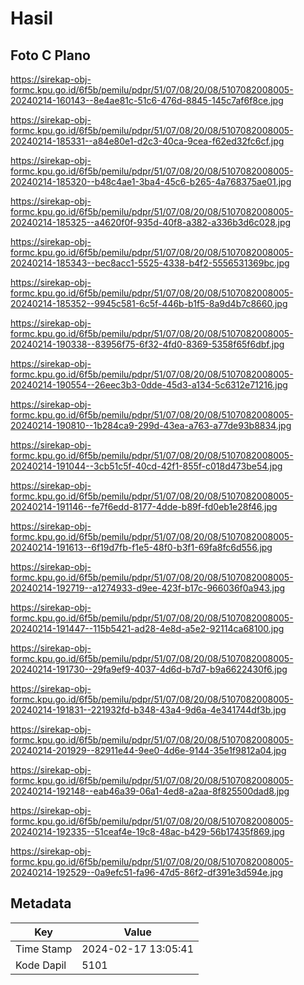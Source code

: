 # Hasil

## Foto C Plano

https://sirekap-obj-formc.kpu.go.id/6f5b/pemilu/pdpr/51/07/08/20/08/5107082008005-20240214-160143--8e4ae81c-51c6-476d-8845-145c7af6f8ce.jpg

https://sirekap-obj-formc.kpu.go.id/6f5b/pemilu/pdpr/51/07/08/20/08/5107082008005-20240214-185331--a84e80e1-d2c3-40ca-9cea-f62ed32fc6cf.jpg

https://sirekap-obj-formc.kpu.go.id/6f5b/pemilu/pdpr/51/07/08/20/08/5107082008005-20240214-185320--b48c4ae1-3ba4-45c6-b265-4a768375ae01.jpg

https://sirekap-obj-formc.kpu.go.id/6f5b/pemilu/pdpr/51/07/08/20/08/5107082008005-20240214-185325--a4620f0f-935d-40f8-a382-a336b3d6c028.jpg

https://sirekap-obj-formc.kpu.go.id/6f5b/pemilu/pdpr/51/07/08/20/08/5107082008005-20240214-185343--bec8acc1-5525-4338-b4f2-5556531369bc.jpg

https://sirekap-obj-formc.kpu.go.id/6f5b/pemilu/pdpr/51/07/08/20/08/5107082008005-20240214-185352--9945c581-6c5f-446b-b1f5-8a9d4b7c8660.jpg

https://sirekap-obj-formc.kpu.go.id/6f5b/pemilu/pdpr/51/07/08/20/08/5107082008005-20240214-190338--83956f75-6f32-4fd0-8369-5358f65f6dbf.jpg

https://sirekap-obj-formc.kpu.go.id/6f5b/pemilu/pdpr/51/07/08/20/08/5107082008005-20240214-190554--26eec3b3-0dde-45d3-a134-5c6312e71216.jpg

https://sirekap-obj-formc.kpu.go.id/6f5b/pemilu/pdpr/51/07/08/20/08/5107082008005-20240214-190810--1b284ca9-299d-43ea-a763-a77de93b8834.jpg

https://sirekap-obj-formc.kpu.go.id/6f5b/pemilu/pdpr/51/07/08/20/08/5107082008005-20240214-191044--3cb51c5f-40cd-42f1-855f-c018d473be54.jpg

https://sirekap-obj-formc.kpu.go.id/6f5b/pemilu/pdpr/51/07/08/20/08/5107082008005-20240214-191146--fe7f6edd-8177-4dde-b89f-fd0eb1e28f46.jpg

https://sirekap-obj-formc.kpu.go.id/6f5b/pemilu/pdpr/51/07/08/20/08/5107082008005-20240214-191613--6f19d7fb-f1e5-48f0-b3f1-69fa8fc6d556.jpg

https://sirekap-obj-formc.kpu.go.id/6f5b/pemilu/pdpr/51/07/08/20/08/5107082008005-20240214-192719--a1274933-d9ee-423f-b17c-966036f0a943.jpg

https://sirekap-obj-formc.kpu.go.id/6f5b/pemilu/pdpr/51/07/08/20/08/5107082008005-20240214-191447--115b5421-ad28-4e8d-a5e2-92114ca68100.jpg

https://sirekap-obj-formc.kpu.go.id/6f5b/pemilu/pdpr/51/07/08/20/08/5107082008005-20240214-191730--29fa9ef9-4037-4d6d-b7d7-b9a6622430f6.jpg

https://sirekap-obj-formc.kpu.go.id/6f5b/pemilu/pdpr/51/07/08/20/08/5107082008005-20240214-191831--221932fd-b348-43a4-9d6a-4e341744df3b.jpg

https://sirekap-obj-formc.kpu.go.id/6f5b/pemilu/pdpr/51/07/08/20/08/5107082008005-20240214-201929--82911e44-9ee0-4d6e-9144-35e1f9812a04.jpg

https://sirekap-obj-formc.kpu.go.id/6f5b/pemilu/pdpr/51/07/08/20/08/5107082008005-20240214-192148--eab46a39-06a1-4ed8-a2aa-8f825500dad8.jpg

https://sirekap-obj-formc.kpu.go.id/6f5b/pemilu/pdpr/51/07/08/20/08/5107082008005-20240214-192335--51ceaf4e-19c8-48ac-b429-56b17435f869.jpg

https://sirekap-obj-formc.kpu.go.id/6f5b/pemilu/pdpr/51/07/08/20/08/5107082008005-20240214-192529--0a9efc51-fa96-47d5-86f2-df391e3d594e.jpg


## Metadata

| Key        | Value               |
| ---------- | ------------------- |
| Time Stamp | 2024-02-17 13:05:41 |
| Kode Dapil | 5101                |



